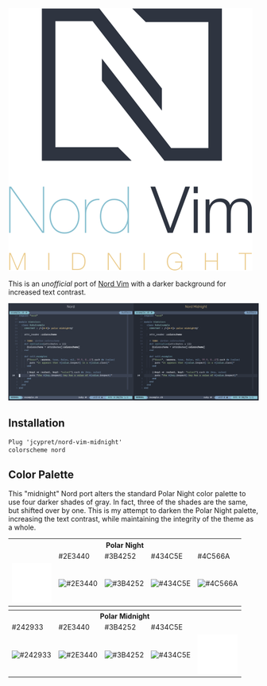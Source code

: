 ![Nord Vim: Midnight](assets/nord-vim-midnight.svg)

This is an *unofficial* port of [Nord Vim](https://github.com/arcticicestudio/nord-vim) with a darker background for increased text contrast.

![Nord Theme Comparison](assets/nord-comparison.png)

## Installation

```viml
Plug 'jcypret/nord-vim-midnight'
colorscheme nord
```

## Color Palette

This "midnight" Nord port alters the standard Polar Night color palette to use four darker shades of gray. In fact, three of the shades are the same, but shifted over by one. This is my attempt to darken the Polar Night palette, increasing the text contrast, while maintaining the integrity of the theme as a whole.

<table>
  <tr>
    <th colspan="5">Polar Night</th>
  </tr>
  <tr>
    <td></td>
    <td>#2E3440</td>
    <td>#3B4252</td>
    <td>#434C5E</td>
    <td>#4C566A</td>
  </tr>
  <tr>
    <td><img src="assets/nord-palette-spacer.png" alt="" /></td>
    <td><img src="https://via.placeholder.com/80/2E3440/FFFFFF?text=+" alt="#2E3440" /></td>
    <td><img src="https://via.placeholder.com/80/3B4252/FFFFFF?text=+" alt="#3B4252" /></td>
    <td><img src="https://via.placeholder.com/80/434C5E/FFFFFF?text=+" alt="#434C5E" /></td>
    <td><img src="https://via.placeholder.com/80/4C566A/FFFFFF?text=+" alt="#4C566A" /></td>
  </tr>
  <tr>
    <th colspan="5"></th>
  </tr>
  <tr>
    <th colspan="5">Polar Midnight</th>
  </tr>
  <tr>
    <td>#242933</td>
    <td>#2E3440</td>
    <td>#3B4252</td>
    <td>#434C5E</td>
    <td></td>
  </tr>
  <tr>
    <td><img src="https://via.placeholder.com/80/242933/FFFFFF?text=+" alt="#242933" /></td>
    <td><img src="https://via.placeholder.com/80/2E3440/FFFFFF?text=+" alt="#2E3440" /></td>
    <td><img src="https://via.placeholder.com/80/3B4252/FFFFFF?text=+" alt="#3B4252" /></td>
    <td><img src="https://via.placeholder.com/80/434C5E/FFFFFF?text=+" alt="#434C5E" /></td>
    <td><img src="assets/nord-palette-spacer.png" alt="" /></td>
  </tr>
</table>

